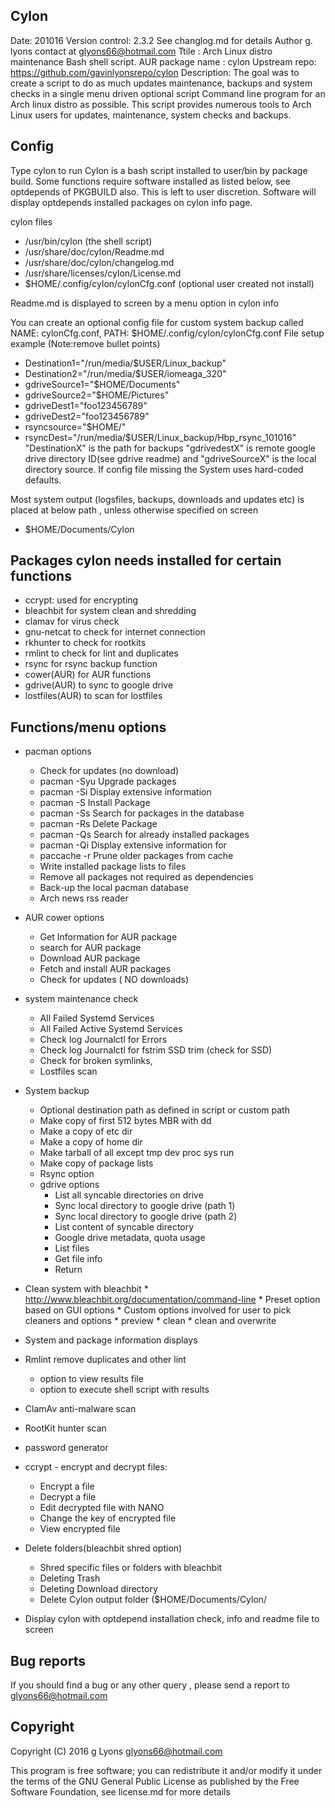 ﻿Cylon
-----
Date: 201016
Version control: 2.3.2 See changlog.md for details
Author g. lyons contact at glyons66@hotmail.com 
Ttile : Arch Linux distro maintenance  Bash shell script. 
AUR package name : cylon
Upstream repo: https://github.com/gavinlyonsrepo/cylon
Description:
The goal was to create a script to do as much updates maintenance, 
backups and system checks in a single menu driven optional script 
Command line program for an Arch linux distro as possible.
This script provides numerous tools 
to Arch Linux users for updates, maintenance, system checks and backups.  

Config
------
Type cylon to run
Cylon is a bash script installed to user/bin by package 
build. Some functions require software installed 
as listed below, see optdepends of PKGBUILD also. 
This is left to user discretion.
Software will display optdepends installed packages on cylon info page.

cylon files 
* /usr/bin/cylon (the shell script)
* /usr/share/doc/cylon/Readme.md
* /usr/share/doc/cylon/changelog.md
* /usr/share/licenses/cylon/License.md
* $HOME/.config/cylon/cylonCfg.conf (optional user created not install)

Readme.md is displayed to screen by a menu option in cylon info

You can create an optional config file for custom system backup called 
NAME: cylonCfg.conf, PATH: $HOME/.config/cylon/cylonCfg.conf
File setup example (Note:remove bullet points)
* Destination1="/run/media/$USER/Linux_backup"
* Destination2="/run/media/$USER/iomeaga_320"
* gdriveSource1="$HOME/Documents"
* gdriveSource2="$HOME/Pictures"
* gdriveDest1="foo123456789"
* gdriveDest2="foo123456789"
* rsyncsource="$HOME/"
* rsyncDest="/run/media/$USER/Linux_backup/Hbp_rsync_101016"
"DestinationX" is the path for backups
"gdrivedestX" is remote google drive  directory ID(see gdrive readme)
and "gdriveSourceX" is the local directory source.
If config file missing the System uses hard-coded defaults.

Most system output (logsfiles, backups, downloads and updates etc) 
is placed at below path , unless otherwise specified on screen
* $HOME/Documents/Cylon

Packages cylon needs installed for certain functions
-------------------------------------
* ccrypt: used for encrypting
* bleachbit for system clean and shredding
* clamav for virus check
* gnu-netcat to check for internet connection
* rkhunter to check for rootkits
* rmlint  to check for lint and duplicates 
* rsync  for rsync backup function
* cower(AUR) for AUR functions
* gdrive(AUR) to sync to google drive
* lostfiles(AUR) to scan for lostfiles

Functions/menu options
----------------------
* pacman options
	* Check for updates (no download)
	* pacman -Syu Upgrade packages
	* pacman -Si Display extensive information 
	* pacman -S Install Package
	* pacman -Ss Search for packages in the database
	* pacman -Rs Delete Package
	* pacman -Qs Search for already installed packages
	* pacman -Qi  Display extensive information for 
	* paccache -r Prune older packages from cache
	* Write installed package lists to files
	* Remove all packages not required as dependencies 
	* Back-up the local pacman database  
	* Arch news rss reader
* AUR cower options 
	* Get Information for AUR package 
	* search for AUR package
	* Download AUR  package
	* Fetch and install AUR packages
	* Check for updates ( NO downloads)
* system maintenance check
	* All Failed Systemd Services
	* All Failed Active Systemd Services
	* Check log Journalctl for Errors
	* Check log Journalctl for fstrim SSD trim (check for SSD)
	* Check for broken symlinks,
	* Lostfiles scan 
* System backup
	* Optional destination path as defined in script or custom path
	* Make copy of first 512 bytes MBR with dd
	* Make a copy of etc dir
	* Make a copy of home dir
	* Make tarball of all except tmp dev proc sys run
	* Make copy of package lists
	* Rsync option 
	* gdrive options
		* List all syncable directories on drive
		* Sync local directory to google drive (path 1)
		* Sync local directory to google drive (path 2)
		* List content of syncable directory
		* Google drive metadata, quota usage
		* List files
		* Get file info
		* Return

* Clean system with bleachbit
		* http://www.bleachbit.org/documentation/command-line
		* Preset option based on GUI options
		* Custom options involved for user to pick cleaners and options
			* preview
			* clean
			* clean and overwrite 
* System and package information displays 
* Rmlint remove duplicates and other lint
	* option to view results file
	* option to execute shell script with results 
* ClamAv anti-malware scan
* RootKit hunter scan
* password generator
* ccrypt - encrypt and decrypt files:
	* Encrypt a file 		     
    * Decrypt a file
    * Edit decrypted file with NANO
    * Change the key of encrypted file
    * View encrypted file	
* Delete folders(bleachbit shred option) 
	* Shred specific files or folders with bleachbit
	* Deleting Trash 
	* Deleting Download directory
	* Delete Cylon output folder ($HOME/Documents/Cylon/
* Display cylon with optdepend installation check, info 
and readme file to screen

Bug reports
-----------

If you should find a bug or any other query , 
please send a report to glyons66@hotmail.com

Copyright
---------

Copyright (C) 2016 g Lyons <glyons66@hotmail.com>

This program is free software; you can redistribute it and/or modify
it under the terms of the GNU General Public License as published by
the Free Software Foundation, see license.md for more details



